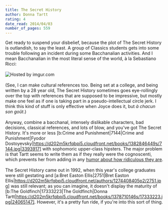 ```yaml
---
title: The Secret History
author: Donna Tartt
rating: 4
date_read: 2014/04/03
number_of_pages: 559
---
```


Get ready to suspend your disbelief, because the plot of The Secret History is outlandish, to say the least. A group of Classics students gets into some trouble following an incident during some Bacchanalian activities. And I mean Bacchanalian in the most literal sense of the world, à la Sebastiano Ricci:<br/><br/><img src="http://i.imgur.com/c7ux1ou.jpg" title="Hosted by imgur.com" /><br/><br/>(See, I can make cultural references too. Being set at a college, and being written by a 28 year old, The Secret History sometimes goes eye-rollingly over the top with references that are supposed to be impressive, but mostly make one feel as if one is taking part in a pseudo-intellectual circle jerk. I think this kind of stuff is only effective when Joyce does it, but <i>à chacun son goût</i>.)<br/><br/>Anyway, combine a bacchanal, intensely dislikable characters, bad decisions, classical references, and lots of blow, and you've got The Secret History. It's more or less [b:Crime and Punishment|7144|Crime and Punishment|Fyodor Dostoyevsky|https://d202m5krfqbpi5.cloudfront.net/books/1382846449s/7144.jpg|3393917] with sophomoric upper-class hipsters. The major problem is that Tartt seems to write them as if they really were the cognoscenti, which prevents her from adding in any <a href="https://www.youtube.com/watch?v=P7VgNQbZdaw">humor about how ridiculous they are</a>.<br/><br/>The Secret History came out in 1992, when this year's college graduates were still gestating and [a:Bret Easton Ellis|2751|Bret Easton Ellis|https://d202m5krfqbpi5.cloudfront.net/authors/1274408405p2/2751.jpg] was still relevant; as you can imagine, it doesn't display the maturity of [b:The Goldfinch|17333223|The Goldfinch|Donna Tartt|https://d202m5krfqbpi5.cloudfront.net/books/1378710146s/17333223.jpg|24065147]. However, it's a pretty fun ride, if you're into this sort of thing.